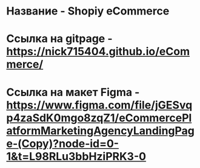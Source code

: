 # Название - Shopiy eCommerce
# Ссылка на gitpage - https://nick715404.github.io/eCommerce/
# Ссылка на макет Figma - https://www.figma.com/file/jGESvqp4zaSdK0mgo8zqZ1/eCommercePlatformMarketingAgencyLandingPage-(Copy)?node-id=0-1&t=L98RLu3bbHziPRK3-0
